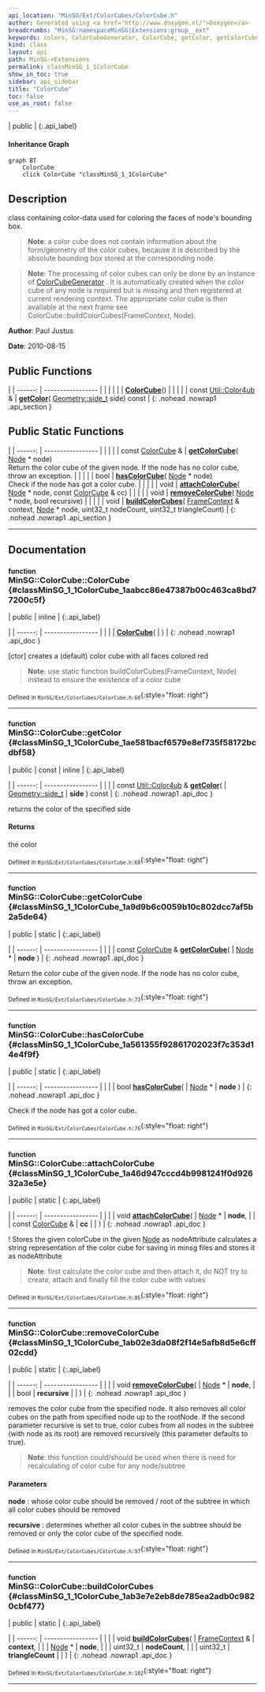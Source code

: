 ```yaml
---
api_location: "MinSG/Ext/ColorCubes/ColorCube.h"
author: Generated using <a href="http://www.doxygen.nl/">Doxygen</a>
breadcrumbs: "MinSG:namespaceMinSG|Extensions:group__ext"
keywords: colors, ColorCubeGenerator, ColorCube, getColor, getColorCube, hasColorCube, attachColorCube, removeColorCube, buildColorCubes, getCubeMesh, removeColorCubesRecursive, drawColoredBox
kind: class
layout: api
path: MinSG->Extensions
permalink: classMinSG_1_1ColorCube
show_in_toc: true
sidebar: api_sidebar
title: "ColorCube"
toc: false
use_as_root: false
---
```


| public |
{:.api_label}

#### Inheritance Graph

```mermaid
graph BT
	ColorCube
	click ColorCube "classMinSG_1_1ColorCube"
```

## Description



class containing color-data used for coloring the faces of node's bounding box.


> **Note**: a color cube does not contain information about the form/geometry of the color cubes, because it is described by the absolute bounding box stored at the corresponding node.



> **Note**: The processing of color cubes can only be done by an instance of [ColorCubeGenerator](classMinSG_1_1ColorCubeGenerator) . It is automatically created when the color cube of any node is required but is missing and then registered at current rendering context. The appropriate color cube is then available at the next frame see ColorCube::buildColorCubes(FrameContext, Node).




**Author**: Paul Justus



**Date**: 2010-08-15





## Public Functions

|
| ------: | ----------------- |
|  | |
|  | **[ColorCube](#classMinSG_1_1ColorCube_1aabcc86e47387b00c463ca8bd77200c5f)**() |
|  | |
| const [Util::Color4ub](classUtil_1_1Color4ub) & | **[getColor](#classMinSG_1_1ColorCube_1ae581bacf6579e8ef735f58172bcdbf58)**( [Geometry::side_t](namespaceGeometry#namespaceGeometry_1a32afb72609fcf5b2626087b7b1c8a717)  side) const |
{: .nohead .nowrap1 .api_section }


## Public Static Functions

|
| ------: | ----------------- |
|  | |
| const [ColorCube](classMinSG_1_1ColorCube) & | **[getColorCube](#classMinSG_1_1ColorCube_1a9d9b6c0059b10c802dcc7af5b2a5de64)**( [Node](classMinSG_1_1Node) * node) <br/> Return the color cube of the given node. If the node has no color cube, throw an exception. |
|  | |
| bool | **[hasColorCube](#classMinSG_1_1ColorCube_1a561355f92861702023f7c353d14e4f9f)**( [Node](classMinSG_1_1Node) * node) <br/> Check if the node has got a color cube. |
|  | |
| void | **[attachColorCube](#classMinSG_1_1ColorCube_1a46d947cccd4b9981241f0d92632a3e5e)**( [Node](classMinSG_1_1Node) * node, const [ColorCube](classMinSG_1_1ColorCube) & cc) |
|  | |
| void | **[removeColorCube](#classMinSG_1_1ColorCube_1ab02e3da08f2f14e5afb8d5e6cff02cdd)**( [Node](classMinSG_1_1Node) * node, bool recursive) |
|  | |
| void | **[buildColorCubes](#classMinSG_1_1ColorCube_1ab3e7e2eb8de785ea2adb0c9820cbf477)**( [FrameContext](classMinSG_1_1FrameContext) & context,  [Node](classMinSG_1_1Node) * node, uint32_t nodeCount, uint32_t triangleCount) |
{: .nohead .nowrap1 .api_section }


-------------------------------------------------------------------

## Documentation

### <small>function</small><br/> MinSG::ColorCube::ColorCube {#classMinSG_1_1ColorCube_1aabcc86e47387b00c463ca8bd77200c5f}

| public | inline |
{:.api_label}

|
| ------: | ----------------- |
|  |
|  **[ColorCube](#classMinSG_1_1ColorCube_1aabcc86e47387b00c463ca8bd77200c5f)**( |  ) |
{: .nohead .nowrap1 .api_doc }



[ctor] creates a (default) color cube with all faces colored red
> **Note**: use static function buildColorCubes(FrameContext, Node) instead to ensure the existence of a color cube






<sub>Defined in `MinSG/Ext/ColorCubes/ColorCube.h:60`</sub>{:style="float: right"}

-------------------------------------------------------------------

### <small>function</small><br/> MinSG::ColorCube::getColor {#classMinSG_1_1ColorCube_1ae581bacf6579e8ef735f58172bcdbf58}

| public | const | inline |
{:.api_label}

|
| ------: | ----------------- |
|  |
| const [Util::Color4ub](classUtil_1_1Color4ub) & **[getColor](#classMinSG_1_1ColorCube_1ae581bacf6579e8ef735f58172bcdbf58)**( |  [Geometry::side_t](namespaceGeometry#namespaceGeometry_1a32afb72609fcf5b2626087b7b1c8a717)  | **side** ) const |
{: .nohead .nowrap1 .api_doc }



returns the color of the specified side
#### Returns
the color





<sub>Defined in `MinSG/Ext/ColorCubes/ColorCube.h:68`</sub>{:style="float: right"}

-------------------------------------------------------------------

### <small>function</small><br/> MinSG::ColorCube::getColorCube {#classMinSG_1_1ColorCube_1a9d9b6c0059b10c802dcc7af5b2a5de64}

| public | static |
{:.api_label}

|
| ------: | ----------------- |
|  |
| const [ColorCube](classMinSG_1_1ColorCube) & **[getColorCube](#classMinSG_1_1ColorCube_1a9d9b6c0059b10c802dcc7af5b2a5de64)**( |  [Node](classMinSG_1_1Node) * | **node** ) |
{: .nohead .nowrap1 .api_doc }

Return the color cube of the given node. If the node has no color cube, throw an exception.





<sub>Defined in `MinSG/Ext/ColorCubes/ColorCube.h:73`</sub>{:style="float: right"}

-------------------------------------------------------------------

### <small>function</small><br/> MinSG::ColorCube::hasColorCube {#classMinSG_1_1ColorCube_1a561355f92861702023f7c353d14e4f9f}

| public | static |
{:.api_label}

|
| ------: | ----------------- |
|  |
| bool **[hasColorCube](#classMinSG_1_1ColorCube_1a561355f92861702023f7c353d14e4f9f)**( |  [Node](classMinSG_1_1Node) * | **node** ) |
{: .nohead .nowrap1 .api_doc }

Check if the node has got a color cube.





<sub>Defined in `MinSG/Ext/ColorCubes/ColorCube.h:76`</sub>{:style="float: right"}

-------------------------------------------------------------------

### <small>function</small><br/> MinSG::ColorCube::attachColorCube {#classMinSG_1_1ColorCube_1a46d947cccd4b9981241f0d92632a3e5e}

| public | static |
{:.api_label}

|
| ------: | ----------------- |
|  |
| void **[attachColorCube](#classMinSG_1_1ColorCube_1a46d947cccd4b9981241f0d92632a3e5e)**( |  [Node](classMinSG_1_1Node) * | **node**, |
| | const [ColorCube](classMinSG_1_1ColorCube) & | **cc** |
|   ) |
{: .nohead .nowrap1 .api_doc }



! Stores the given colorCube in the given [Node](classMinSG_1_1Node) as nodeAttribute calculates a string representation of the color cube for saving in minsg files and stores it as nodeAttribute


> **Note**: first calculate the color cube and then attach it, do NOT try to create, attach and finally fill the color cube with values






<sub>Defined in `MinSG/Ext/ColorCubes/ColorCube.h:85`</sub>{:style="float: right"}

-------------------------------------------------------------------

### <small>function</small><br/> MinSG::ColorCube::removeColorCube {#classMinSG_1_1ColorCube_1ab02e3da08f2f14e5afb8d5e6cff02cdd}

| public | static |
{:.api_label}

|
| ------: | ----------------- |
|  |
| void **[removeColorCube](#classMinSG_1_1ColorCube_1ab02e3da08f2f14e5afb8d5e6cff02cdd)**( |  [Node](classMinSG_1_1Node) * | **node**, |
| | bool | **recursive** |
|   ) |
{: .nohead .nowrap1 .api_doc }



removes the color cube from the specified node. It also removes all color cubes on the path from specified node up to the rootNode. If the second parameter recursive is set to true, color cubes from all nodes in the subtree (with node as its root) are removed recursively (this parameter defaults to true).
> **Note**: this function could/should be used when there is need for recalculating of color cube for any node/subtree



#### Parameters
**node**
:  whose color cube should be removed / root of the subtree in which all color cubes should be removed



**recursive**
:  determines whether all color cubes in the subtree should be removed or only the color cube of the specified node.







<sub>Defined in `MinSG/Ext/ColorCubes/ColorCube.h:97`</sub>{:style="float: right"}

-------------------------------------------------------------------

### <small>function</small><br/> MinSG::ColorCube::buildColorCubes {#classMinSG_1_1ColorCube_1ab3e7e2eb8de785ea2adb0c9820cbf477}

| public | static |
{:.api_label}

|
| ------: | ----------------- |
|  |
| void **[buildColorCubes](#classMinSG_1_1ColorCube_1ab3e7e2eb8de785ea2adb0c9820cbf477)**( |  [FrameContext](classMinSG_1_1FrameContext) & | **context**, |
| |  [Node](classMinSG_1_1Node) * | **node**, |
| | uint32_t | **nodeCount**, |
| | uint32_t | **triangleCount** |
|   ) |
{: .nohead .nowrap1 .api_doc }





<sub>Defined in `MinSG/Ext/ColorCubes/ColorCube.h:102`</sub>{:style="float: right"}

-------------------------------------------------------------------

